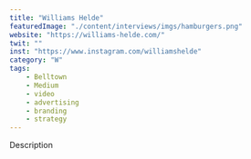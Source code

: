```yaml
---
title: "Williams Helde"
featuredImage: "./content/interviews/imgs/hamburgers.png"
website: "https://williams-helde.com/"
twit: ""
inst: "https://www.instagram.com/williamshelde"
category: "W"
tags:
    - Belltown 
    - Medium
    - video
    - advertising
    - branding
    - strategy
---
```


Description
